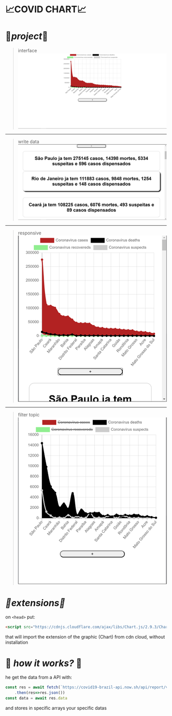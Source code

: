 # **📈COVID CHART📈**

# 📓*project*📓
>interface
![interface](/images/fullScr.png)
---
>write data
![more content](/images/click.png)
---
>responsive
![responsive](/images/responsive.png)
---
>filter topic
![selected item](/images/especific.png)

# *📎extensions📎*
on `<head>` put:
```html
<script src="https://cdnjs.cloudflare.com/ajax/libs/Chart.js/2.9.3/Chart.min.js" integrity="sha256-R4pqcOYV8lt7snxMQO/HSbVCFRPMdrhAFMH+vr9giYI=" crossorigin="anonymous"></script>
```
that will import the extension of the graphic (Chart) from cdn cloud, without installation

# 🤔 *how it works?* 🤔
he get the data from a API with:
```javascript
const res = await fetch(`https://covid19-brazil-api.now.sh/api/report/v1`)
    .then(res=>res.json())
const data = await res.data
```
and stores in specific arrays your specific datas